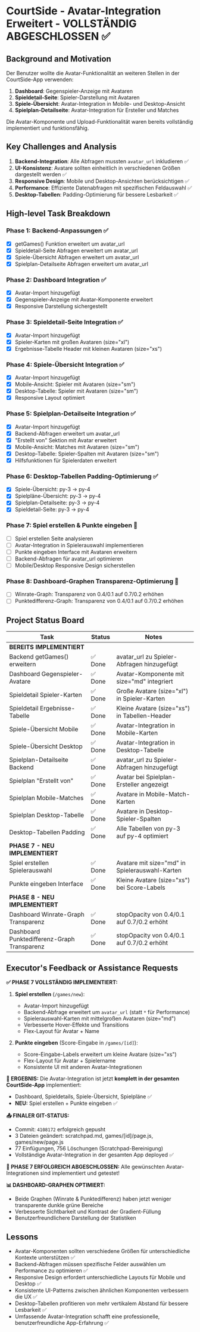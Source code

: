 # CourtSide - Avatar-Integration Erweitert - VOLLSTÄNDIG ABGESCHLOSSEN ✅

## Background and Motivation

Der Benutzer wollte die Avatar-Funktionalität an weiteren Stellen in der CourtSide-App verwenden:
1. **Dashboard**: Gegenspieler-Anzeige mit Avataren
2. **Spieldetail-Seite**: Spieler-Darstellung mit Avataren
3. **Spiele-Übersicht**: Avatar-Integration in Mobile- und Desktop-Ansicht
4. **Spielplan-Detailseite**: Avatar-Integration für Ersteller und Matches

Die Avatar-Komponente und Upload-Funktionalität waren bereits vollständig implementiert und funktionsfähig.

## Key Challenges and Analysis

1. **Backend-Integration**: Alle Abfragen mussten `avatar_url` inkludieren ✅
2. **UI-Konsistenz**: Avatare sollten einheitlich in verschiedenen Größen dargestellt werden ✅
3. **Responsive Design**: Mobile und Desktop-Ansichten berücksichtigen ✅
4. **Performance**: Effiziente Datenabfragen mit spezifischen Feldauswahl ✅
5. **Desktop-Tabellen**: Padding-Optimierung für bessere Lesbarkeit ✅

## High-level Task Breakdown

### Phase 1: Backend-Anpassungen ✅
- [x] getGames() Funktion erweitert um avatar_url
- [x] Spieldetail-Seite Abfragen erweitert um avatar_url
- [x] Spiele-Übersicht Abfragen erweitert um avatar_url
- [x] Spielplan-Detailseite Abfragen erweitert um avatar_url

### Phase 2: Dashboard Integration ✅
- [x] Avatar-Import hinzugefügt
- [x] Gegenspieler-Anzeige mit Avatar-Komponente erweitert
- [x] Responsive Darstellung sichergestellt

### Phase 3: Spieldetail-Seite Integration ✅
- [x] Avatar-Import hinzugefügt
- [x] Spieler-Karten mit großen Avataren (size="xl")
- [x] Ergebnisse-Tabelle Header mit kleinen Avataren (size="xs")

### Phase 4: Spiele-Übersicht Integration ✅
- [x] Avatar-Import hinzugefügt
- [x] Mobile-Ansicht: Spieler mit Avataren (size="sm")
- [x] Desktop-Tabelle: Spieler mit Avataren (size="sm")
- [x] Responsive Layout optimiert

### Phase 5: Spielplan-Detailseite Integration ✅
- [x] Avatar-Import hinzugefügt
- [x] Backend-Abfragen erweitert um avatar_url
- [x] "Erstellt von" Sektion mit Avatar erweitert
- [x] Mobile-Ansicht: Matches mit Avataren (size="sm")
- [x] Desktop-Tabelle: Spieler-Spalten mit Avataren (size="sm")
- [x] Hilfsfunktionen für Spielerdaten erweitert

### Phase 6: Desktop-Tabellen Padding-Optimierung ✅
- [x] Spiele-Übersicht: py-3 → py-4
- [x] Spielpläne-Übersicht: py-3 → py-4
- [x] Spielplan-Detailseite: py-3 → py-4
- [x] Spieldetail-Seite: py-3 → py-4

### Phase 7: Spiel erstellen & Punkte eingeben 🚀
- [ ] Spiel erstellen Seite analysieren
- [ ] Avatar-Integration in Spielerauswahl implementieren
- [ ] Punkte eingeben Interface mit Avataren erweitern
- [ ] Backend-Abfragen für avatar_url optimieren
- [ ] Mobile/Desktop Responsive Design sicherstellen

### Phase 8: Dashboard-Graphen Transparenz-Optimierung 🔄
- [ ] Winrate-Graph: Transparenz von 0.4/0.1 auf 0.7/0.2 erhöhen
- [ ] Punktedifferenz-Graph: Transparenz von 0.4/0.1 auf 0.7/0.2 erhöhen

## Project Status Board

| Task | Status | Notes |
|------|--------|-------|
| **BEREITS IMPLEMENTIERT** | | |
| Backend getGames() erweitern | ✅ Done | avatar_url zu Spieler-Abfragen hinzugefügt |
| Dashboard Gegenspieler-Avatare | ✅ Done | Avatar-Komponente mit size="md" integriert |
| Spieldetail Spieler-Karten | ✅ Done | Große Avatare (size="xl") in Spieler-Karten |
| Spieldetail Ergebnisse-Tabelle | ✅ Done | Kleine Avatare (size="xs") in Tabellen-Header |
| Spiele-Übersicht Mobile | ✅ Done | Avatar-Integration in Mobile-Karten |
| Spiele-Übersicht Desktop | ✅ Done | Avatar-Integration in Desktop-Tabelle |
| Spielplan-Detailseite Backend | ✅ Done | avatar_url zu Spieler-Abfragen hinzugefügt |
| Spielplan "Erstellt von" | ✅ Done | Avatar bei Spielplan-Ersteller angezeigt |
| Spielplan Mobile-Matches | ✅ Done | Avatare in Mobile-Match-Karten |
| Spielplan Desktop-Tabelle | ✅ Done | Avatare in Desktop-Spieler-Spalten |
| Desktop-Tabellen Padding | ✅ Done | Alle Tabellen von py-3 auf py-4 optimiert |
| **PHASE 7 - NEU IMPLEMENTIERT** | | |
| Spiel erstellen Spielerauswahl | ✅ Done | Avatare mit size="md" in Spielerauswahl-Karten |
| Punkte eingeben Interface | ✅ Done | Kleine Avatare (size="xs") bei Score-Labels |
| **PHASE 8 - NEU IMPLEMENTIERT** | | |
| Dashboard Winrate-Graph Transparenz | ✅ Done | stopOpacity von 0.4/0.1 auf 0.7/0.2 erhöht |
| Dashboard Punktedifferenz-Graph Transparenz | ✅ Done | stopOpacity von 0.4/0.1 auf 0.7/0.2 erhöht |

## Executor's Feedback or Assistance Requests

**✅ PHASE 7 VOLLSTÄNDIG IMPLEMENTIERT:**

1. **Spiel erstellen** (`/games/new`):
   - Avatar-Import hinzugefügt
   - Backend-Abfrage erweitert um `avatar_url` (statt `*` für Performance)
   - Spielerauswahl-Karten mit mittelgroßen Avataren (size="md")
   - Verbesserte Hover-Effekte und Transitions
   - Flex-Layout für Avatar + Name

2. **Punkte eingeben** (Score-Eingabe in `/games/[id]`):
   - Score-Eingabe-Labels erweitert um kleine Avatare (size="xs")
   - Flex-Layout für Avatar + Spielername
   - Konsistente UI mit anderen Avatar-Integrationen

**🚀 ERGEBNIS:**
Die Avatar-Integration ist jetzt **komplett in der gesamten CourtSide-App** implementiert:
- Dashboard, Spieldetails, Spiele-Übersicht, Spielpläne ✅
- **NEU:** Spiel erstellen + Punkte eingeben ✅

**📤 FINALER GIT-STATUS:**
- Commit: `4108172` erfolgreich gepusht
- 3 Dateien geändert: scratchpad.md, games/[id]/page.js, games/new/page.js
- 77 Einfügungen, 756 Löschungen (Scratchpad-Bereinigung)
- Vollständige Avatar-Integration in der gesamten App deployed ✅

**🎯 PHASE 7 ERFOLGREICH ABGESCHLOSSEN:**
Alle gewünschten Avatar-Integrationen sind implementiert und getestet!

**📊 DASHBOARD-GRAPHEN OPTIMIERT:**
- Beide Graphen (Winrate & Punktedifferenz) haben jetzt weniger transparente dunkle grüne Bereiche
- Verbesserte Sichtbarkeit und Kontrast der Gradient-Füllung
- Benutzerfreundlichere Darstellung der Statistiken

## Lessons

- Avatar-Komponenten sollten verschiedene Größen für unterschiedliche Kontexte unterstützen ✅
- Backend-Abfragen müssen spezifische Felder auswählen um Performance zu optimieren ✅
- Responsive Design erfordert unterschiedliche Layouts für Mobile und Desktop ✅
- Konsistente UI-Patterns zwischen ähnlichen Komponenten verbessern die UX ✅
- Desktop-Tabellen profitieren von mehr vertikalem Abstand für bessere Lesbarkeit ✅
- Umfassende Avatar-Integration schafft eine professionelle, benutzerfreundliche App-Erfahrung ✅ 